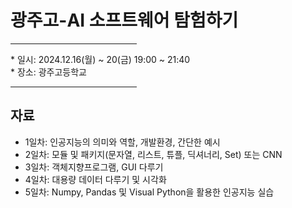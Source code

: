 # 광주고-AI 소프트웨어 탐험하기
<hr width=40%/>  
* 일시: 2024.12.16(월) ~ 20(금) 19:00 ~ 21:40<br>
* 장소: 광주고등학교
<hr width=40%/>  

## 자료
* 1일차: 인공지능의 의미와 역할, 개발환경, 간단한 예시<br>  
* 2일차: 모듈 및 패키지(문자열, 리스트, 튜플, 딕셔너리, Set) 또는 CNN<br>  
* 3일차: 객체지향프로그램, GUI 다루기<br>  
* 4일차: 대용량 데이터 다루기 및 시각화<br>  
* 5일차: Numpy, Pandas 및 Visual Python을 활용한 인공지능 실습<br>  
